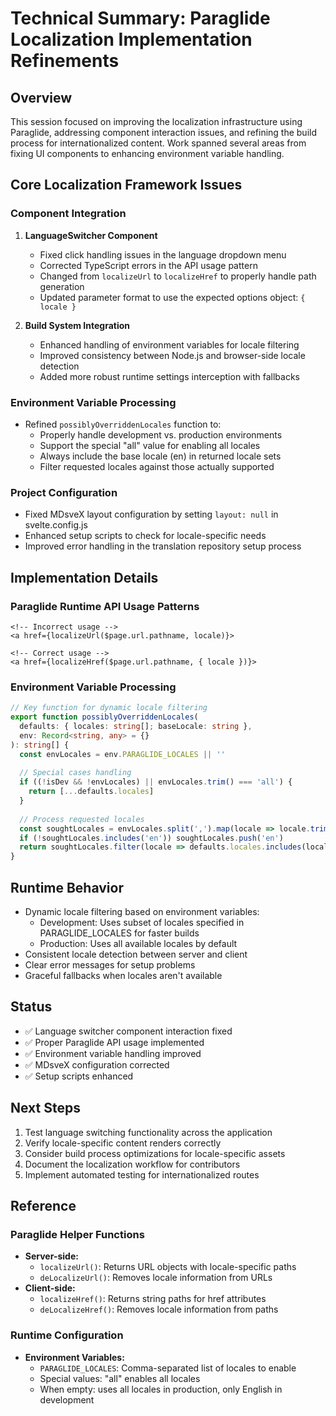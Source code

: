 # Technical Summary: Paraglide Localization Implementation Refinements

## Overview
This session focused on improving the localization infrastructure using Paraglide, addressing component interaction issues, and refining the build process for internationalized content. Work spanned several areas from fixing UI components to enhancing environment variable handling.

## Core Localization Framework Issues

### Component Integration
1. **LanguageSwitcher Component**
   - Fixed click handling issues in the language dropdown menu
   - Corrected TypeScript errors in the API usage pattern
   - Changed from `localizeUrl` to `localizeHref` to properly handle path generation
   - Updated parameter format to use the expected options object: `{ locale }`

2. **Build System Integration**
   - Enhanced handling of environment variables for locale filtering
   - Improved consistency between Node.js and browser-side locale detection
   - Added more robust runtime settings interception with fallbacks

### Environment Variable Processing
- Refined `possiblyOverriddenLocales` function to:
  - Properly handle development vs. production environments
  - Support the special "all" value for enabling all locales
  - Always include the base locale (en) in returned locale sets
  - Filter requested locales against those actually supported

### Project Configuration
- Fixed MDsveX layout configuration by setting `layout: null` in svelte.config.js
- Enhanced setup scripts to check for locale-specific needs
- Improved error handling in the translation repository setup process

## Implementation Details

### Paraglide Runtime API Usage Patterns
```svelte
<!-- Incorrect usage -->
<a href={localizeUrl($page.url.pathname, locale)}>

<!-- Correct usage -->
<a href={localizeHref($page.url.pathname, { locale })}>
```

### Environment Variable Processing
```typescript
// Key function for dynamic locale filtering
export function possiblyOverriddenLocales(
  defaults: { locales: string[]; baseLocale: string },
  env: Record<string, any> = {}
): string[] {
  const envLocales = env.PARAGLIDE_LOCALES || ''
  
  // Special cases handling
  if ((!isDev && !envLocales) || envLocales.trim() === 'all') {
    return [...defaults.locales]
  }
  
  // Process requested locales
  const soughtLocales = envLocales.split(',').map(locale => locale.trim())
  if (!soughtLocales.includes('en')) soughtLocales.push('en')
  return soughtLocales.filter(locale => defaults.locales.includes(locale))
}
```

## Runtime Behavior
- Dynamic locale filtering based on environment variables:
  - Development: Uses subset of locales specified in PARAGLIDE_LOCALES for faster builds
  - Production: Uses all available locales by default
- Consistent locale detection between server and client
- Clear error messages for setup problems
- Graceful fallbacks when locales aren't available

## Status
- ✅ Language switcher component interaction fixed
- ✅ Proper Paraglide API usage implemented
- ✅ Environment variable handling improved
- ✅ MDsveX configuration corrected
- ✅ Setup scripts enhanced

## Next Steps
1. Test language switching functionality across the application
2. Verify locale-specific content renders correctly
3. Consider build process optimizations for locale-specific assets
4. Document the localization workflow for contributors
5. Implement automated testing for internationalized routes

## Reference
### Paraglide Helper Functions
- **Server-side:**
  - `localizeUrl()`: Returns URL objects with locale-specific paths
  - `deLocalizeUrl()`: Removes locale information from URLs
- **Client-side:**
  - `localizeHref()`: Returns string paths for href attributes
  - `deLocalizeHref()`: Removes locale information from paths
  
### Runtime Configuration
- **Environment Variables:**
  - `PARAGLIDE_LOCALES`: Comma-separated list of locales to enable
  - Special values: "all" enables all locales
  - When empty: uses all locales in production, only English in development

